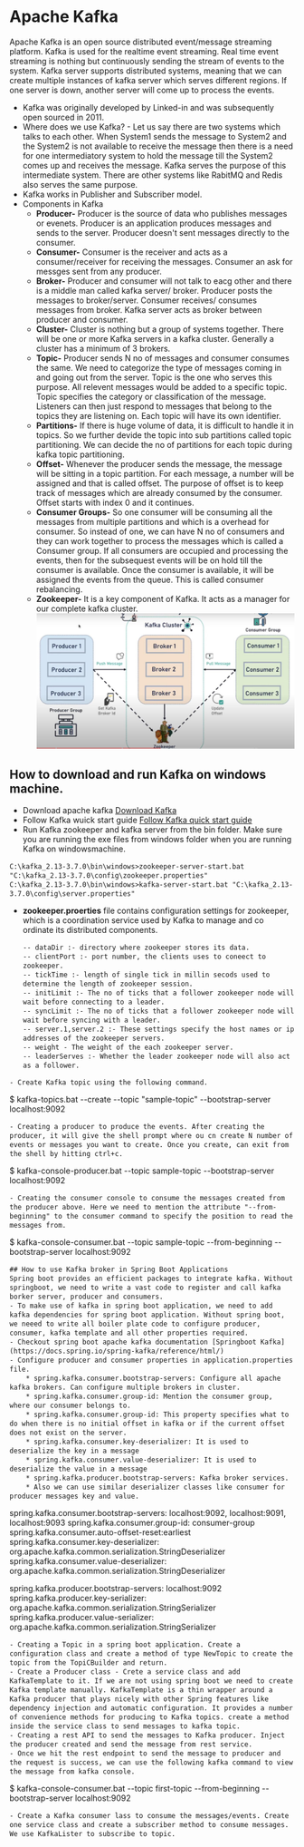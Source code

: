 # Apache Kafka
Apache Kafka is an open source distributed event/message streaming platform. Kafka is used for the realtime event streaming. Real time event streaming is nothing but continuously sending the stream of events to the system. Kafka server supports distributed systems, meaning that we can create multiple instances of kafka server which serves different regions. If one server is down, another server will come up to process the events.
- Kafka was originally developed by Linked-in and was subsequently open sourced in 2011.
- Where does we use Kafka? - Let us say there are two systems which talks to each other. When System1 sends the message to System2 and the System2 is not available to receive the message then there is a need for one intermediatory system to hold the message till the System2 comes up and receives the message. Kafka serves the purpose of this intermediate system. There are other systems like RabitMQ and Redis also serves the same purpose.
- Kafka works in Publisher and Subscriber model. 
- Components in Kafka
	- **Producer-** Producer is the source of data who publishes messages or evenets. Producer is an application produces messages and sends to the server. Producer doesn't sent messages directly to the consumer.
	- **Consumer-** Consumer is the receiver and acts as a consumer/receiver for receiving the messages. Consumer an ask for messges sent from any producer.  
	- **Broker-** Producer and consumer will not talk to eacg other and there is a middle man called kafka server/ broker. Producer posts the messages to broker/server. Consumer receives/ consumes messages from broker. Kafka server acts as broker between producer and consumer.
	- **Cluster-** Cluster is nothing but a group of systems together. There will be one or more Kafka servers in a kafka cluster. Generally a cluster has a minimum of 3 brokers.
	- **Topic-** Producer sends N no of messages and consumer consumes the same. We need to categorize the type of messages coming in and going out from the server. Topic is the one who serves this purpose. All relevent messages would be added to a specific topic. Topic specifies the category or classification of the message. Listeners can then just respond to messages that belong to the topics they are listening on. Each topic will have its own identifier.
	- **Partitions-** If there is huge volume of data, it is difficult to handle it in topics. So we further devide the topic into sub partitions called topic partitioning. We can decide the no of partitions for each topic during kafka topic partitioning.
	- **Offset-** Whenever the producer sends the message, the message will be sitting in a topic partition. For each message, a number will be assigned and that is called offset. The purpose of offset is to keep track of messages which are already consumed by the consumer. Offset starts with index 0 and it continues.
	- **Consumer Groups-** So one consumer will be consuming all the messages from multiple partitions and which is a overhead for consumer. So instead of one, we can have N no of consumers and they can work together to process the messages which is called a Consumer group. If all consumers are occupied and processing the events, then for the subsequest events will be on hold till the consumer is available. Once the consumer is available, it will be assigned the events from the queue. This is called consumer rebalancing. 
	- **Zookeeper-** It is a key component of Kafka. It acts as a manager for our complete kafka cluster.
	![Apache Kafka](https://github.com/anand-tummapudi/Kafka/blob/main/assets/kafka.JPG)
## How to download and run Kafka on windows machine.
- Download apache kafka [Download Kafka](https://kafka.apache.org/downloads)
- Follow Kafka wuick start guide [Follow Kafka quick start guide](https://kafka.apache.org/quickstart)
- Run Kafka zookeeper and kafka server from the bin folder. Make sure you are running the exe files from windows folder when you are running Kafka on windowsmachine.
```
C:\kafka_2.13-3.7.0\bin\windows>zookeeper-server-start.bat "C:\kafka_2.13-3.7.0\config\zookeeper.properties"
C:\kafka_2.13-3.7.0\bin\windows>kafka-server-start.bat "C:\kafka_2.13-3.7.0\config\server.properties"
```
 - **zookeeper.proerties** file contains configuration settings for zookeeper, which is a coordination service used by Kafka to manage and co ordinate its distributed components.
   ```
   -- dataDir :- directory where zookeeper stores its data.
   -- clientPort :- port number, the clients uses to coneect to zookeeper.
   -- tickTime :- length of single tick in millin secods used to determine the length of zookeeper session.
   -- initLimit :- The no of ticks that a follower zookeeper node will wait before connecting to a leader.
   -- syncLimit :- The no of ticks that a follower zookeeper node will wait before syncing with a leader.
   -- server.1,server.2 :- These settings specify the host names or ip addresses of the zookeeper servers.
   -- weight - The weight of the each zookeeper server.
   -- leaderServes :- Whether the leader zookeeper node will also act as a follower.
 ```
- Create Kafka topic using the following command.
```
$ kafka-topics.bat --create --topic "sample-topic" --bootstrap-server localhost:9092
```
- Creating a producer to produce the events. After creating the producer, it will give the shell prompt where ou cn create N number of events or messages you want to create. Once you create, can exit from the shell by hitting ctrl+c.
```
$ kafka-console-producer.bat --topic sample-topic --bootstrap-server localhost:9092
```
- Creating the consumer console to consume the messages created from the producer above. Here we need to mention the attribute "--from-beginning" to the consumer command to specify the position to read the messages from. 
```
$ kafka-console-consumer.bat --topic sample-topic --from-beginning --bootstrap-server localhost:9092
```
## How to use Kafka broker in Spring Boot Applications
Spring boot provides an efficient packages to integrate kafka. Without springboot, we need to write a vast code to register and call kafka borker server, producer and consumers. 
- To make use of kafka in spring boot application, we need to add kafka dependencies for spring boot application. Without spring boot, we neeed to write all boiler plate code to configure producer, consumer, kafka template and all other properties required.
- Checkout spring boot apache kafka documentation [Springboot Kafka](https://docs.spring.io/spring-kafka/reference/html/) 
- Configure producer and consumer properties in application.properties file. 
	* spring.kafka.consumer.bootstrap-servers: Configure all apache kafka brokers. Can configure multiple brokers in cluster.
	* spring.kafka.consumer.group-id: Mention the consumer group, where our consumer belongs to.
	* spring.kafka.consumer.group-id: This property specifies what to do when there is no initial offset in kafka or if the current offset does not exist on the server.
	* spring.kafka.consumer.key-deserializer: It is used to deserialize the key in a message
	* spring.kafka.consumer.value-deserializer: It is used to deserialize the value in a message
	* spring.kafka.producer.bootstrap-servers: Kafka broker services.
	* Also we can use similar deserializer classes like consumer for producer messages key and value.
```
spring.kafka.consumer.bootstrap-servers: localhost:9092, localhost:9091, localhost:9093
spring.kafka.consumer.group-id: consumer-group
spring.kafka.consumer.auto-offset-reset:earliest
spring.kafka.consumer.key-deserializer: org.apache.kafka.common.serialization.StringDeserializer
spring.kafka.consumer.value-deserializer: org.apache.kafka.common.serialization.StringDeserializer

spring.kafka.producer.bootstrap-servers: localhost:9092
spring.kafka.producer.key-serializer: org.apache.kafka.common.serialization.StringSerializer
spring.kafka.producer.value-serializer: org.apache.kafka.common.serialization.StringSerializer
```
- Creating a Topic in a spring boot application. Create a configuration class and create a method of type NewTopic to create the topic from the TopiCBuilder and return.
- Create a Producer class - Crete a service class and add KafkaTemplate to it. If we are not using spring boot we need to create Kafka template manually. KafkaTemplate is a thin wrapper around a Kafka producer that plays nicely with other Spring features like dependency injection and automatic configuration. It provides a number of convenience methods for producing to Kafka topics. create a method inside the service class to send messages to kafka topic. 
- Creating a rest API to send the messages to Kafka producer. Inject the producer created and send the message from rest service.
- Once we hit the rest endpoint to send the message to producer and the request is success, we can use the following kafka command to view the message from kafka console.
 ```
 $ kafka-console-consumer.bat --topic first-topic --from-beginning --bootstrap-server localhost:9092
 ```
 - Create a Kafka consumer lass to consume the messages/events. Create one service class and create a subscriber method to consume messages. We use KafkaLister to subscribe to topic.